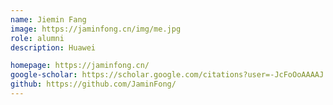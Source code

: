 ```yaml
---
name: Jiemin Fang
image: https://jaminfong.cn/img/me.jpg
role: alumni
description: Huawei

homepage: https://jaminfong.cn/
google-scholar: https://scholar.google.com/citations?user=-JcFoOoAAAAJ
github: https://github.com/JaminFong/
---
```

